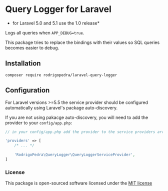 # Query Logger for Laravel

- for Laravel 5.0 and 5.1 use the 1.0 release*

Logs all queries when `APP_DEBUG=true`.

This package tries to replace the bindings with their values so SQL queries becomes easier to debug.

## Installation

```
composer require rodrigopedra/laravel-query-logger
```

## Configuration

For Laravel versions >=5.5 the service provider should be configured automatically using 
Laravel's package auto-discovery.

If you are not using pakacge auto-discovery, you will need to add the provider to your `config/app.php`:

```php
// in your config/app.php add the provider to the service providers array

'providers' => [
    /* ... */
    
    'RodrigoPedra\QueryLogger\QueryLoggerServiceProvider',
]
```

### License

This package is open-sourced software licensed under the [MIT license](http://opensource.org/licenses/MIT)
